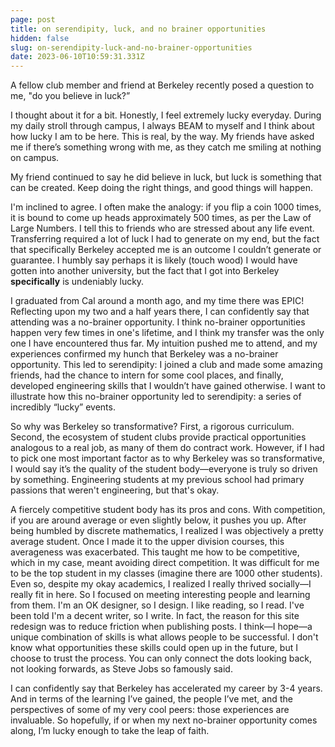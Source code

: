 ```yaml
---
page: post
title: on serendipity, luck, and no brainer opportunities
hidden: false
slug: on-serendipity-luck-and-no-brainer-opportunities
date: 2023-06-10T10:59:31.331Z
---
```

A fellow club member and friend at Berkeley recently posed a question to me, "do you believe in luck?”

I thought about it for a bit. Honestly, I feel extremely lucky everyday. During my daily stroll through campus, I always BEAM to myself and I think about how lucky I am to be here. This is real, by the way. My friends have asked me if there’s something wrong with me, as they catch me smiling at nothing on campus.

My friend continued to say he did believe in luck, but luck is something that can be created. Keep doing the right things, and good things will happen.

I'm inclined to agree. I often make the analogy: if you flip a coin 1000 times, it is bound to come up heads approximately 500 times, as per the Law of Large Numbers. I tell this to friends who are stressed about any life event. Transferring required a lot of luck I had to generate on my end, but the fact that specifically Berkeley accepted me is an outcome I couldn’t generate or guarantee. I humbly say perhaps it is likely (touch wood) I would have gotten into another university, but the fact that I got into Berkeley **specifically** is undeniably lucky.

I graduated from Cal around a month ago, and my time there was EPIC! Reflecting upon my two and a half years there, I can confidently say that attending was a no-brainer opportunity. I think no-brainer opportunities happen very few times in one's lifetime, and I think my transfer was the only one I have encountered thus far. My intuition pushed me to attend, and my experiences confirmed my hunch that Berkeley was a no-brainer opportunity. This led to serendipity: I joined a club and made some amazing friends, had the chance to intern for some cool places, and finally, developed engineering skills that I wouldn’t have gained otherwise. I want to illustrate how this no-brainer opportunity led to serendipity: a series of incredibly “lucky” events.

So why was Berkeley so transformative? First, a rigorous curriculum. Second, the ecosystem of student clubs provide practical opportunities analogous to a real job, as many of them do contract work. However, if I had to pick one most important factor as to why Berkeley was so transformative, I would say it’s the quality of the student body—everyone is truly so driven by something. Engineering students at my previous school had primary passions that weren't engineering, but that's okay.

A fiercely competitive student body has its pros and cons. With competition, if you are around average or even slightly below, it pushes you up. After being humbled by discrete mathematics, I realized I was objectively a pretty average student. Once I made it to the upper division courses, this averageness was exacerbated. This taught me how to be competitive, which in my case, meant avoiding direct competition. It was difficult for me to be the top student in my classes (imagine there are 1000 other students). Even so, despite my okay academics, I realized I really thrived socially—I really fit in here. So I focused on meeting interesting people and learning from them. I'm an OK designer, so I design. I like reading, so I read. I've been told I'm a decent writer, so I write. In fact, the reason for this site redesign was to reduce friction when publishing posts. I think—I hope—a unique combination of skills is what allows people to be successful. I don't know what opportunities these skills could open up in the future, but I choose to trust the process. You can only connect the dots looking back, not looking forwards, as Steve Jobs so famously said.

I can confidently say that Berkeley has accelerated my career by 3-4 years. And in terms of the learning I’ve gained, the people I’ve met, and the perspectives of some of my very cool peers: those experiences are invaluable. So hopefully, if or when my next no-brainer opportunity comes along, I’m lucky enough to take the leap of faith.